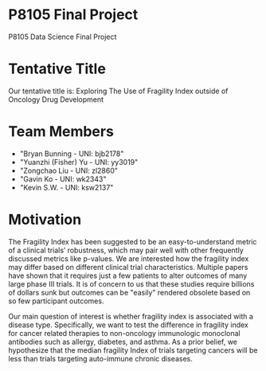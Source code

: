 # P8105 Final Project
P8105 Data Science Final Project 
# Tentative Title
Our tentative title is: Exploring The Use of Fragility Index outside of Oncology Drug Development

# Team Members
- "Bryan Bunning - UNI: bjb2178"
- "Yuanzhi (Fisher) Yu - UNI: yy3019"
- "Zongchao Liu - UNI: zl2860"
- "Gavin Ko - UNI: wk2343"
- "Kevin S.W. - UNI: ksw2137"

# Motivation
The Fragility Index has been suggested to be an easy-to-understand metric of a clinical trials’ robustness, which may pair well with other frequently discussed metrics like p-values. We are interested how the fragility index may differ based on different clinical trial characteristics. Multiple papers have shown that it requires just a few patients to alter outcomes of many large phase III trials. It is of concern to us that these studies require billions of dollars sunk but outcomes can be "easily" rendered obsolete based on so few participant outcomes. 

Our main question of interest is whether fragility index is associated with a disease type. Specifically, we want to test the difference in fragility index for cancer related therapies to non-oncology immunologic monoclonal antibodies such as allergy, diabetes, and asthma. As a prior belief, we hypothesize that the median fragility Index of trials targeting cancers will be less than trials targeting auto-immune chronic diseases. 
